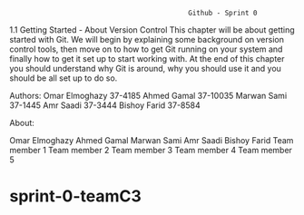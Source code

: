 												Github - Sprint 0

1.1 Getting Started - About Version Control
This chapter will be about getting started with Git. We will begin by explaining some background on version control tools, then move on to how to get Git running on your system and finally how to get it set up to start working with. At the end of this chapter you should understand why Git is around, why you should use it and you should be all set up to do so.




Authors: Omar Elmoghazy 37-4185
	 Ahmed Gamal 37-10035
	 Marwan Sami 37-1445
	 Amr Saadi 37-3444
	 Bishoy Farid 37-8584




About: 

Omar Elmoghazy    Ahmed Gamal     Marwan Sami       Amr Saadi      Bishoy Farid
Team member 1    Team member 2   Team member 3    Team member 4    Team member 5




# sprint-0-teamC3
